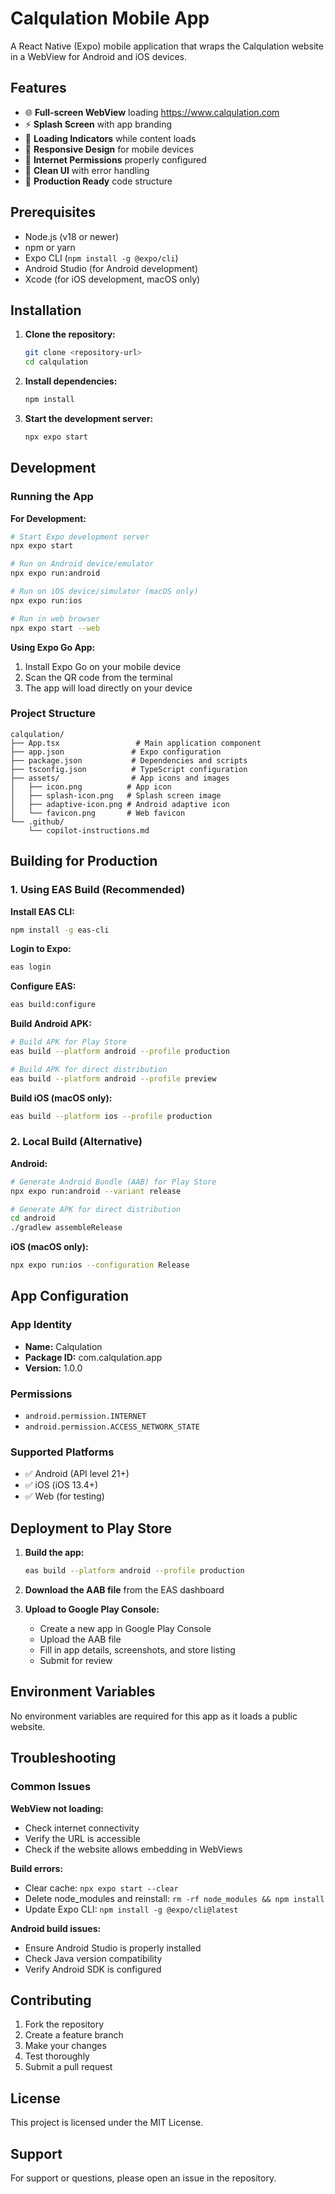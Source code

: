 # Calqulation Mobile App

A React Native (Expo) mobile application that wraps the Calqulation website in a WebView for Android and iOS devices.

## Features

- 🌐 **Full-screen WebView** loading https://www.calqulation.com
- ⚡ **Splash Screen** with app branding
- 🔄 **Loading Indicators** while content loads
- 📱 **Responsive Design** for mobile devices
- 🛜 **Internet Permissions** properly configured
- 🎨 **Clean UI** with error handling
- 🔧 **Production Ready** code structure

## Prerequisites

- Node.js (v18 or newer)
- npm or yarn
- Expo CLI (`npm install -g @expo/cli`)
- Android Studio (for Android development)
- Xcode (for iOS development, macOS only)

## Installation

1. **Clone the repository:**
   ```bash
   git clone <repository-url>
   cd calqulation
   ```

2. **Install dependencies:**
   ```bash
   npm install
   ```

3. **Start the development server:**
   ```bash
   npx expo start
   ```

## Development

### Running the App

**For Development:**
```bash
# Start Expo development server
npx expo start

# Run on Android device/emulator
npx expo run:android

# Run on iOS device/simulator (macOS only)
npx expo run:ios

# Run in web browser
npx expo start --web
```

**Using Expo Go App:**
1. Install Expo Go on your mobile device
2. Scan the QR code from the terminal
3. The app will load directly on your device

### Project Structure

```
calqulation/
├── App.tsx                 # Main application component
├── app.json               # Expo configuration
├── package.json           # Dependencies and scripts
├── tsconfig.json          # TypeScript configuration
├── assets/                # App icons and images
│   ├── icon.png          # App icon
│   ├── splash-icon.png   # Splash screen image
│   ├── adaptive-icon.png # Android adaptive icon
│   └── favicon.png       # Web favicon
└── .github/
    └── copilot-instructions.md
```

## Building for Production

### 1. Using EAS Build (Recommended)

**Install EAS CLI:**
```bash
npm install -g eas-cli
```

**Login to Expo:**
```bash
eas login
```

**Configure EAS:**
```bash
eas build:configure
```

**Build Android APK:**
```bash
# Build APK for Play Store
eas build --platform android --profile production

# Build APK for direct distribution
eas build --platform android --profile preview
```

**Build iOS (macOS only):**
```bash
eas build --platform ios --profile production
```

### 2. Local Build (Alternative)

**Android:**
```bash
# Generate Android Bundle (AAB) for Play Store
npx expo run:android --variant release

# Generate APK for direct distribution
cd android
./gradlew assembleRelease
```

**iOS (macOS only):**
```bash
npx expo run:ios --configuration Release
```

## App Configuration

### App Identity
- **Name:** Calqulation
- **Package ID:** com.calqulation.app
- **Version:** 1.0.0

### Permissions
- `android.permission.INTERNET`
- `android.permission.ACCESS_NETWORK_STATE`

### Supported Platforms
- ✅ Android (API level 21+)
- ✅ iOS (iOS 13.4+)
- ✅ Web (for testing)

## Deployment to Play Store

1. **Build the app:**
   ```bash
   eas build --platform android --profile production
   ```

2. **Download the AAB file** from the EAS dashboard

3. **Upload to Google Play Console:**
   - Create a new app in Google Play Console
   - Upload the AAB file
   - Fill in app details, screenshots, and store listing
   - Submit for review

## Environment Variables

No environment variables are required for this app as it loads a public website.

## Troubleshooting

### Common Issues

**WebView not loading:**
- Check internet connectivity
- Verify the URL is accessible
- Check if the website allows embedding in WebViews

**Build errors:**
- Clear cache: `npx expo start --clear`
- Delete node_modules and reinstall: `rm -rf node_modules && npm install`
- Update Expo CLI: `npm install -g @expo/cli@latest`

**Android build issues:**
- Ensure Android Studio is properly installed
- Check Java version compatibility
- Verify Android SDK is configured

## Contributing

1. Fork the repository
2. Create a feature branch
3. Make your changes
4. Test thoroughly
5. Submit a pull request

## License

This project is licensed under the MIT License.

## Support

For support or questions, please open an issue in the repository.
